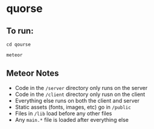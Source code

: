 # quorse

## To run:
```cd qourse```

```meteor```

## Meteor Notes

* Code in the ```/server``` directory only runs on the server
* Code in the ```/client``` directory only rusn on the client
* Everything else runs on both the client and server
* Static assets (fonts, images, etc) go in ```/public```
* Files in ```/lib``` load before any other files
* Any ```main.*``` file is loaded after everything else
